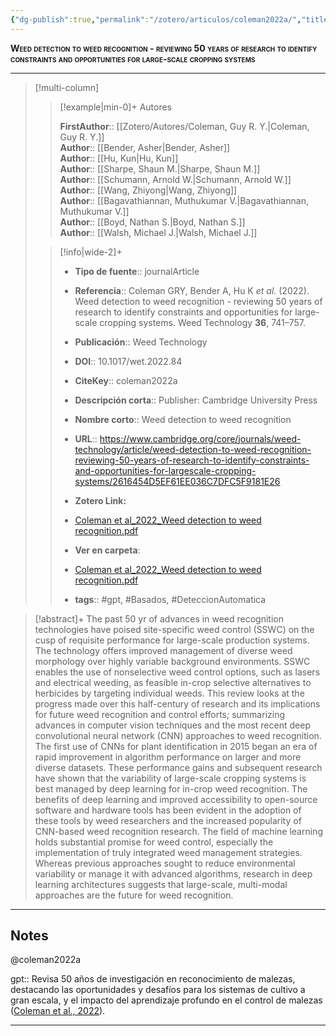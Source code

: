 ```yaml
---
{"dg-publish":true,"permalink":"/zotero/articulos/coleman2022a/","title":"Weed detection to weed recognition - reviewing 50 years of research to identify constraints and opportunities for large-scale cropping systems","tags":["#zotero"]}
---
```



<span style="font-variant:small-caps; font-weight: bold;">Weed detection to weed recognition - reviewing 50 years of research to identify constraints and opportunities for large-scale cropping systems</span>

---


> [!multi-column]
>
>> [!example|min-0]+ Autores
>> 
>> **FirstAuthor**:: [[Zotero/Autores/Coleman, Guy R. Y.\|Coleman, Guy R. Y.]]  
>> **Author**:: [[Bender, Asher\|Bender, Asher]]  
>> **Author**:: [[Hu, Kun\|Hu, Kun]]  
>> **Author**:: [[Sharpe, Shaun M.\|Sharpe, Shaun M.]]  
>> **Author**:: [[Schumann, Arnold W.\|Schumann, Arnold W.]]  
>> **Author**:: [[Wang, Zhiyong\|Wang, Zhiyong]]  
>> **Author**:: [[Bagavathiannan, Muthukumar V.\|Bagavathiannan, Muthukumar V.]]  
>> **Author**:: [[Boyd, Nathan S.\|Boyd, Nathan S.]]  
>> **Author**:: [[Walsh, Michael J.\|Walsh, Michael J.]]  
 >
>
>> [!info|wide-2]+
>>
>> - **Tipo de fuente**:: journalArticle
>> - **Referencia**:: Coleman GRY, Bender A, Hu K _et al._ (2022). Weed detection to weed recognition - reviewing 50 years of research to identify constraints and opportunities for large-scale cropping systems. Weed Technology **36**, 741–757.
>> - **Publicación**:: Weed Technology
>> - **DOI**:: 10.1017/wet.2022.84
>> - **CiteKey**:: coleman2022a
>> - **Descripción corta**:: Publisher: Cambridge University Press
>> - **Nombre corto**:: Weed detection to weed recognition
>> - **URL**:: https://www.cambridge.org/core/journals/weed-technology/article/weed-detection-to-weed-recognition-reviewing-50-years-of-research-to-identify-constraints-and-opportunities-for-largescale-cropping-systems/2616454D5EF61EE036C7DFC5F9181E26
>> - **Zotero Link:** 
>> - [Coleman et al_2022_Weed detection to weed recognition.pdf](zotero://select/library/items/MUNDDMPB)
>>
>> - **Ver en carpeta**: 
>> - [Coleman et al_2022_Weed detection to weed recognition.pdf](file://J:\OneDrive\Articulos\Coleman%20et%20al_2022_Weed%20detection%20to%20weed%20recognition.pdf)
>> - **tags**:: #gpt, #Basados, #DeteccionAutomatica



> [!abstract]+ 
>The past 50 yr of advances in weed recognition technologies have poised site-specific weed control (SSWC) on the cusp of requisite performance for large-scale production systems. The technology offers improved management of diverse weed morphology over highly variable background environments. SSWC enables the use of nonselective weed control options, such as lasers and electrical weeding, as feasible in-crop selective alternatives to herbicides by targeting individual weeds. This review looks at the progress made over this half-century of research and its implications for future weed recognition and control efforts; summarizing advances in computer vision techniques and the most recent deep convolutional neural network (CNN) approaches to weed recognition. The first use of CNNs for plant identification in 2015 began an era of rapid improvement in algorithm performance on larger and more diverse datasets. These performance gains and subsequent research have shown that the variability of large-scale cropping systems is best managed by deep learning for in-crop weed recognition. The benefits of deep learning and improved accessibility to open-source software and hardware tools has been evident in the adoption of these tools by weed researchers and the increased popularity of CNN-based weed recognition research. The field of machine learning holds substantial promise for weed control, especially the implementation of truly integrated weed management strategies. Whereas previous approaches sought to reduce environmental variability or manage it with advanced algorithms, research in deep learning architectures suggests that large-scale, multi-modal approaches are the future for weed recognition.


--- 

## Notes

@coleman2022a

gpt:: Revisa 50 años de investigación en reconocimiento de malezas, destacando las oportunidades y desafíos para los sistemas de cultivo a gran escala, y el impacto del aprendizaje profundo en el control de malezas ([Coleman et al., 2022](zotero://select/library/items/PWNMGP2V)).






---







